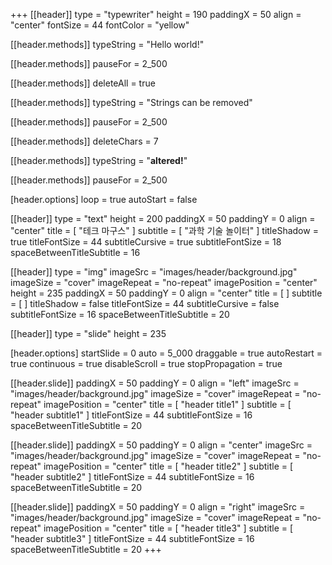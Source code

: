 +++
[[header]]
type = "typewriter"
height = 190
paddingX = 50
align = "center"
fontSize = 44
fontColor = "yellow"

[[header.methods]]
typeString = "Hello world!"

[[header.methods]]
pauseFor = 2_500

[[header.methods]]
deleteAll = true

[[header.methods]]
typeString = "Strings can be removed"

[[header.methods]]
pauseFor = 2_500

[[header.methods]]
deleteChars = 7

[[header.methods]]
typeString = "<strong>altered!</strong>"

[[header.methods]]
pauseFor = 2_500

[header.options]
loop = true
autoStart = false

[[header]]
type = "text"
height = 200
paddingX = 50
paddingY = 0
align = "center"
title = [ "테크 마구스" ]
subtitle = [ "과학 기술 놀이터" ]
titleShadow = true
titleFontSize = 44
subtitleCursive = true
subtitleFontSize = 18
spaceBetweenTitleSubtitle = 16

[[header]]
type = "img"
imageSrc = "images/header/background.jpg"
imageSize = "cover"
imageRepeat = "no-repeat"
imagePosition = "center"
height = 235
paddingX = 50
paddingY = 0
align = "center"
title = [ ]
subtitle = [ ]
titleShadow = false
titleFontSize = 44
subtitleCursive = false
subtitleFontSize = 16
spaceBetweenTitleSubtitle = 20

[[header]]
type = "slide"
height = 235

[header.options]
startSlide = 0
auto = 5_000
draggable = true
autoRestart = true
continuous = true
disableScroll = true
stopPropagation = true

[[header.slide]]
paddingX = 50
paddingY = 0
align = "left"
imageSrc = "images/header/background.jpg"
imageSize = "cover"
imageRepeat = "no-repeat"
imagePosition = "center"
title = [ "header title1" ]
subtitle = [ "header subtitle1" ]
titleFontSize = 44
subtitleFontSize = 16
spaceBetweenTitleSubtitle = 20

[[header.slide]]
paddingX = 50
paddingY = 0
align = "center"
imageSrc = "images/header/background.jpg"
imageSize = "cover"
imageRepeat = "no-repeat"
imagePosition = "center"
title = [ "header title2" ]
subtitle = [ "header subtitle2" ]
titleFontSize = 44
subtitleFontSize = 16
spaceBetweenTitleSubtitle = 20

[[header.slide]]
paddingX = 50
paddingY = 0
align = "right"
imageSrc = "images/header/background.jpg"
imageSize = "cover"
imageRepeat = "no-repeat"
imagePosition = "center"
title = [ "header title3" ]
subtitle = [ "header subtitle3" ]
titleFontSize = 44
subtitleFontSize = 16
spaceBetweenTitleSubtitle = 20
+++
